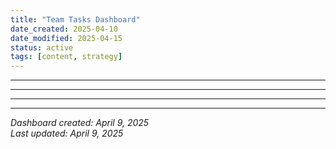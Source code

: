 ```yaml
---
title: "Team Tasks Dashboard"
date_created: 2025-04-10
date_modified: 2025-04-15
status: active
tags: [content, strategy]
---
```


---

---

---

---


*Dashboard created: April 9, 2025*  
*Last updated: April 9, 2025*
